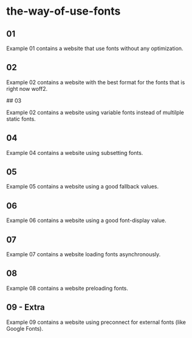 # the-way-of-use-fonts

## 01

Example 01 contains a website that use fonts without any optimization.

## 02

Example 02 contains a website with the best format for the fonts that is right now woff2.

## 03

Example 02 contains a website using variable fonts instead of multilple static fonts.

## 04

Example 04 contains a website using subsetting fonts.

## 05

Example 05 contains a website using a good fallback values.

## 06

Example 06 contains a website using a good font-display value.

## 07

Example 07 contains a website loading fonts asynchronously.

## 08

Example 08 contains a website preloading fonts.

## 09 - Extra

Example 09 contains a website using preconnect for external fonts (like Google Fonts).
